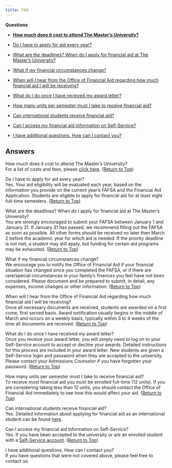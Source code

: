 ```yaml
---
title: FAQ
---
```


**Questions**

* **[How much does it cost to attend The Master’s University?](http://www.masters.edu/financial-aid/faq/#Q1)**

* [Do I have to apply for aid every year?](http://www.masters.edu/financial-aid/faq/#Q2)

* [What are the deadlines? When do I apply for financial aid at The Master’s University?](http://www.masters.edu/financial-aid/faq/#Q3)

* [What if my financial circumstances change?](http://www.masters.edu/financial-aid/faq/#Q4)

* [When will I hear from the Office of Financial Aid regarding how much financial aid I will be receiving?](http://www.masters.edu/financial-aid/faq/#Q5)

* [What do I do once I have received my award letter?](http://www.masters.edu/financial-aid/faq/#Q6)

* [How many units per semester must I take to receive financial aid?](http://www.masters.edu/financial-aid/faq/#Q7)

* [Can international students receive financial aid?](http://www.masters.edu/financial-aid/faq/#Q8)

* [Can I access my financial aid information on Self-Service?](http://www.masters.edu/financial-aid/faq/#Q9)

* [I have additional questions. How can I contact you?](http://www.masters.edu/financial-aid/faq/#Q10)

## Answers

How much does it cost to attend The Master’s University?\
For a list of costs and fees, please [click here](http://www.masters.edu/financial-aid/total-cost-calculator/ "tuitionandfees"). ([Return to Top](http://www.masters.edu/financial-aid/faq/#questions_top))

Do I have to apply for aid every year?\
Yes. Your aid eligibility will be evaluated each year, based on the information you provide on the current year’s FAFSA and the Financial Aid Application. Students are eligible to apply for financial aid for at least eight full-time semesters. ([Return to Top](http://www.masters.edu/financial-aid/faq/#questions_top))

What are the deadlines? When do I apply for financial aid at The Master’s University?\
You are strongly encouraged to submit your FAFSA between January 1 and January 31. If January 31 has passed, we recommend filling out the FAFSA as soon as possible. All other forms should be received no later then March 2 before the academic year for which aid is needed. If the priority deadline is not met, a student may still apply, but funding for certain aid programs may be exhausted. ([Return to Top](http://www.masters.edu/financial-aid/faq/#questions_top))

What if my financial circumstances change?\
We encourage you to notify the Office of Financial Aid if your financial situation has changed since you completed the FAFSA, or if there are rare/special circumstances in your family’s finances you feel have not been considered. Please document and be prepared to submit, in detail, any expenses, income changes or other information. ([Return to Top](http://www.masters.edu/financial-aid/faq/#questions_top))

When will I hear from the Office of Financial Aid regarding how much financial aid I will be receiving?\
Once all necessary documents are received, students are awarded on a first come, first served basis. Award notification usually begins in the middle of March and occurs on a weekly basis, typically within 3 to 4 weeks of the time all documents are received. ([Return to Top](http://www.masters.edu/financial-aid/faq/#questions_top))

What do I do once I have received my award letter?\
Once you receive your award letter, you will simply need to log on to your Self-Service account to accept or decline your awards. Detailed instructions for this process are included in your award letter. New students are given a Self-Service login and password when they are accepted to the university. Please contact your Admissions Counselor if you have forgotten your password. ([Return to Top](http://www.masters.edu/financial-aid/faq/#questions_top))

How many units per semester must I take to receive financial aid?\
To receive most financial aid you must be enrolled full-time (12 units). If you are considering taking less than 12 units, you should contact the Office of Financial Aid immediately to see how this would affect your aid. ([Return to Top](http://www.masters.edu/financial-aid/faq/#questions_top))

Can international students receive financial aid?\
Yes. Detailed information about applying for financial aid as an international student can be found [here](http://www.masters.edu/financial-aid/faq/# "Aid").

Can I access my financial aid information on Self-Service?\
Yes. If you have been accepted to the university or are an enrolled student with a [Self-Service account](https://portal.masters.edu/SelfService/Home.aspx). ([Return to Top](http://www.masters.edu/financial-aid/faq/#questions_top))

I have additional questions. How can I contact you?\
If you have questions that were not covered above, please feel free to contact us: